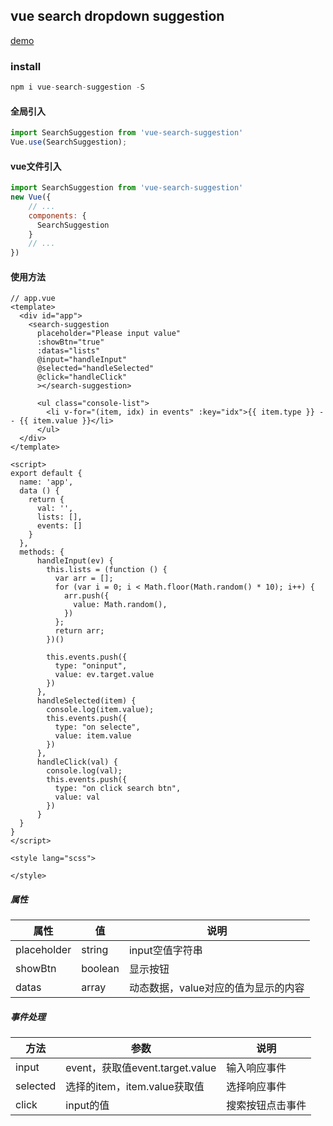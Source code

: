 ## vue search dropdown suggestion
[demo][1]
### install
```javascript
npm i vue-search-suggestion -S
```
#### 全局引入
```javascript
import SearchSuggestion from 'vue-search-suggestion'
Vue.use(SearchSuggestion);
```
#### vue文件引入
```javascript
import SearchSuggestion from 'vue-search-suggestion'
new Vue({
    // ...
    components: {
      SearchSuggestion
    }
    // ...
})
```
#### 使用方法
```
// app.vue
<template>
  <div id="app">
    <search-suggestion 
      placeholder="Please input value"
      :showBtn="true"
      :datas="lists" 
      @input="handleInput" 
      @selected="handleSelected" 
      @click="handleClick"
      ></search-suggestion>

      <ul class="console-list">
        <li v-for="(item, idx) in events" :key="idx">{{ item.type }} -- {{ item.value }}</li>
      </ul>
  </div>
</template>

<script>
export default {
  name: 'app',
  data () {
    return {
      val: '',
      lists: [],
      events: []
    }
  },
  methods: {
      handleInput(ev) {
        this.lists = (function () {
          var arr = [];
          for (var i = 0; i < Math.floor(Math.random() * 10); i++) {
            arr.push({
              value: Math.random(),
            })
          };
          return arr;
        })()

        this.events.push({
          type: "oninput",
          value: ev.target.value
        })
      },
      handleSelected(item) {
        console.log(item.value);
        this.events.push({
          type: "on selecte",
          value: item.value
        })
      },
      handleClick(val) {
        console.log(val);
        this.events.push({
          type: "on click search btn",
          value: val
        })
      }
  }
}
</script>

<style lang="scss">

</style>
```
##### 属性

 属性 | 值 |  说明 
------ | ------ | ------ 
placeholder | string | input空值字符串 
showBtn | boolean | 显示按钮 
datas | array | 动态数据，value对应的值为显示的内容


##### 事件处理

| 方法 | 参数 | 说明 |
| ------ | ------ | ------ |
| input  | event，获取值event.target.value |  输入响应事件 |
| selected  | 选择的item，item.value获取值 | 选择响应事件 |
| click  | input的值 | 搜索按钮点击事件 |


  [1]: https://kelen.github.io/vue/search-suggestion/